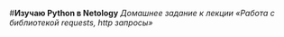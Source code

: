 #**Изучаю Python в Netology**
*Домашнее задание к лекции «Работа с библиотекой requests, http запросы»*


